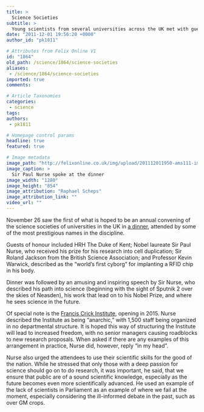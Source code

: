 ```yaml
---
title: >
  Science Societies
subtitle: >
  Young scientists from several universities across the UK met with guests of honour including HRH The Duke of Kent and Sir Paul Nurse to discuss the future of science
date: "2011-12-01 19:56:20 +0000"
author_id: "pk1811"

# Attributes from Felix Online V1
id: "1864"
old_path: /science/1864/science-societies
aliases:
 - /science/1864/science-societies
imported: true
comments:

# Article Taxonomies
categories:
 - science
tags:
authors:
 - pk1811

# Homepage control params
headline: true
featured: true

# Image metadata
image_path: "http://felixonline.co.uk/img/upload/201112011950-ams111-img_4084.jpg"
image_caption: >
  Sir Paul Nurse spoke at the dinner
image_width: "1280"
image_height: "854"
image_attribution: "Raphael Scheps"
image_attribution_link: ""
video_url: ""
---
```


November 26 saw the first of what is hoped to be an annual convening of the science societies of universities in the UK in [a dinner](http://www.scisoc.com/ri), attended by some of the most prestigious names in the discipline.

Guests of honour included HRH The Duke of Kent; Nobel laureate Sir Paul Nurse, who received his prize for his research into cell duplication; Sir Roland Jackson from the British Science Association; and Professor Kevin Warwick, described as the “world’s first cyborg” for implanting a RFID chip in his body.

Dinner was followed by an amusing and inspiring speech by Sir Nurse, who described his path into science (beginning with the sight of Sputnik 2 over the skies of Neasden), his work that lead on to his Nobel Prize, and where he sees science in the future.

Of special note is the [Francis Crick Institute](http://crick.ac.uk/), opening in 2015. Nurse described the Institute as being “anarchic,” with 1,500 staff being organized in no departmental structure. It is hoped this way of structuring the Institute will lead to increased freedom, with no senior managers causing roadblocks to new research proposals. When asked if there are any examples of this arrangement in practice, Nurse did, however, reply “in my head”.

Nurse also urged the attendees to use their scientific skills for the good of the nation. While he stressed that only those with a deep passion for science should go on to do research, it was important, he said, that we ensure that public are of a sound scientific knowledge, especially as the future becomes even more scientifically advanced. He used an example of the lack of scientists in Parliament as an example of where we fail at the moment, especially considering the ill-informed debate in the past, such as over GM crops.
